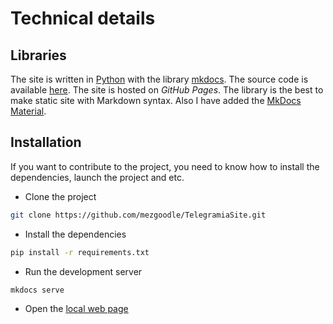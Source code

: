 # Technical details

## Libraries

The site is written in [Python](https://www.python.org/) with the library [mkdocs](https://www.mkdocs.org/). The source
code is available [here](https://github.com/mezgoodle/TelegramiaSite). The site is hosted on _GitHub Pages_. The library
is the best to make static site with Markdown syntax. Also I have added
the [MkDocs Material](https://squidfunk.github.io/mkdocs-material/).

## Installation

If you want to contribute to the project, you need to know how to install the dependencies, launch the project and etc.

- Clone the project

```bash
git clone https://github.com/mezgoodle/TelegramiaSite.git
```

- Install the dependencies

```bash
pip install -r requirements.txt
```

- Run the development server

```bash
mkdocs serve
```

- Open the [local web page](http://127.0.0.1:8000/)
